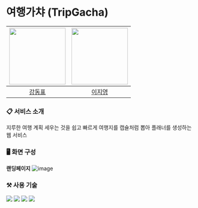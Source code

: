 # 여행가챠 (TripGacha)

| <a href="https://github.com/97Kzone"><img src="https://avatars.githubusercontent.com/u/76652908?v=4" width="150px"></a> | <a href="https://github.com/xkagja2006"><img src="https://avatars.githubusercontent.com/u/28944196?v=4?v=4" width="150px"></a> |
| :--: |:--: |
| [강동표](https://github.com/97Kzone) | [이지영](https://github.com/xkagja2006) 

### 📋 서비스 소개
지루한 여행 계획 세우는 것을 쉽고 빠르게 여행지를 캡슐처럼 뽑아 플래너를 생성하는 웹 서비스

### 🖥️ 화면 구성
**랜딩페이지**
![image](https://github.com/YFASS-EnjoyTrip/.github/assets/76652908/932b4762-f900-4f9d-b334-d01156cec129)

### ⚒️ 사용 기술
<img src="https://img.shields.io/badge/spring-6DB33F?style=for-the-badge&logo=Spring&logoColor=white">
<img src="https://img.shields.io/badge/Vue-4FC08D?style=for-the-badge&logo=Vue.js&logoColor=white">
<img src="https://img.shields.io/badge/MySQL-4479A1?style=for-the-badge&logo=MySql&logoColor=white">
<img src="https://img.shields.io/badge/amazon S3-569A31?style=for-the-badge&logo=amazons3&logoColor=white">
